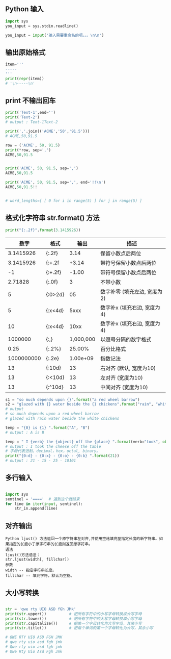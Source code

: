 ## Python 输入
```py
import sys
you_input = sys.stdin.readline()

you_input = input('输入需要重命名的项。。。\n\n')

```


## 输出原始格式
```py
item='''
-----
'''
print(repr(item))
# '\n-----\n'
```



## print 不输出回车
```py
print('Text-1',end='')
print('Text-2')
# output : Text-1Text-2

print(','.join(('ACME','50','91.5')))
# ACME,50,91.5

row = ('ACME', 50, 91.5)
print(*row, sep=',')
ACME,50,91.5


print('ACME', 50, 91.5, sep=',')
ACME,50,91.5

print('ACME', 50, 91.5, sep=',', end='!!\n')
ACME,50,91.5!!


# word_lengths=[ [ 0 for i in range(5) ] for j in range(5) ]


```

## 格式化字符串 str.format() 方法
```py
print("{:.2f}".format(3.1415926))
```
|  数字  |  格式  |  输出  |  描述  |
| --- | --- | --- | --- |
|   3.1415926	    |    {:.2f}      |    3.14          |     保留小数点后两位               |
|   3.1415926	    |    {:+.2f      |    +3.14         |     带符号保留小数点后两位         |
|   -1			    |    {:+.2f}     |    -1.00         |     带符号保留小数点后两位         |
|   2.71828		    |    {:.0f}      |    3             |     不带小数                       |
|   5			    |    {:0>2d}     |    05            |     数字补零 (填充左边, 宽度为2)   |
|   5			    |    {:x<4d}     |    5xxx          |     数字补x (填充右边, 宽度为4)    |
|   10              |    {:x<4d}     |    10xx          |     数字补x (填充右边, 宽度为4)    |
|   1000000		    |    {:,}        |    1,000,000     |     以逗号分隔的数字格式           |
|   0.25		    |    {:.2%}      |    25.00%        |     百分比格式                     |
|   1000000000	    |    {:.2e}      |    1.00e+09      |     指数记法                       |
|   13		        |    {:10d}      |    13            |     右对齐 (默认, 宽度为10)        |
|   13		        |    {:<10d}     |    13            |      左对齐 (宽度为10)             |
|   13		        |    {:^10d}     |    13            |      中间对齐 (宽度为10)           |

```py
s1 = "so much depends upon {}".format("a red wheel barrow")
s2 = "glazed with {} water beside the {} chickens".format("rain", "white")
# output
# so much depends upon a red wheel barrow
# glazed with rain water beside the white chickens

temp = "{0} is {1} ".format("A", "B")
# output : A is B

temp = " I {verb} the {object} off the {place} ".format(verb="took", object="cheese", place="table")
# output : I took the cheese off the table
# 字母代表进制，decimal，hex，octal, binary。
print("{0:d} - {0:x} - {0:o} - {0:b} ".format(21))
# output : 21 - 15 - 25 - 10101
```


## 多行输入
```py

import sys
sentinel = '===='  # 遇到这个就结束
for line in iter(input, sentinel):
    str_in.append(line)
```



## 对齐输出
```
Python ljust() 方法返回一个原字符串左对齐,并使用空格填充至指定长度的新字符串。如果指定的长度小于原字符串的长度则返回原字符串。
语法
ljust()方法语法：
str.ljust(width[, fillchar])
参数
width -- 指定字符串长度。
fillchar -- 填充字符，默认为空格。
```


## 大小写转换
```py

str = 'qwe rty UIO ASD fGh JMk'
print(str.upper())          # 把所有字符中的小写字母转换成大写字母
print(str.lower())          # 把所有字符中的大写字母转换成小写字母
print(str.capitalize())     # 把第一个字母转化为大写字母，其余小写
print(str.title())          # 把每个单词的第一个字母转化为大写，其余小写

# QWE RTY UIO ASD FGH JMK
# qwe rty uio asd fgh jmk
# Qwe rty uio asd fgh jmk
# Qwe Rty Uio Asd Fgh Jmk

```

